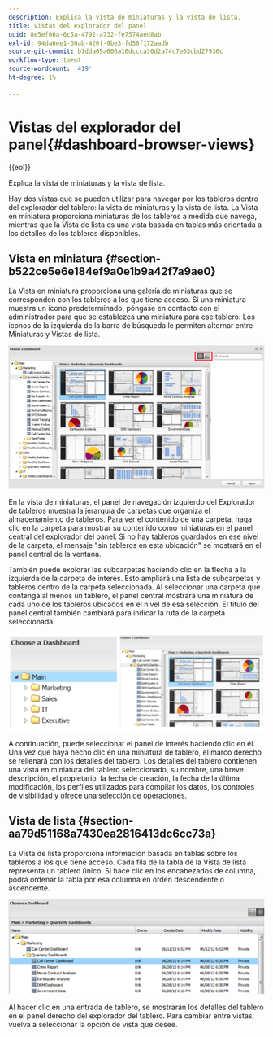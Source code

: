 ```yaml
---
description: Explica la vista de miniaturas y la vista de lista.
title: Vistas del explorador del panel
uuid: 8e5ef06a-6c5a-4792-a732-fe7574aed8ab
exl-id: 94da6ee1-30ab-426f-9be3-fd56f172aadb
source-git-commit: b1dda69a606a16dccca30d2a74c7e63dbd27936c
workflow-type: tm+mt
source-wordcount: '419'
ht-degree: 1%

---
```


# Vistas del explorador del panel{#dashboard-browser-views}

{{eol}}

Explica la vista de miniaturas y la vista de lista.

Hay dos vistas que se pueden utilizar para navegar por los tableros dentro del explorador del tablero: la vista de miniaturas y la vista de lista. La Vista en miniatura proporciona miniaturas de los tableros a medida que navega, mientras que la Vista de lista es una vista basada en tablas más orientada a los detalles de los tableros disponibles.

## Vista en miniatura {#section-b522ce5e6e184ef9a0e1b9a42f7a9ae0}

La Vista en miniatura proporciona una galería de miniaturas que se corresponden con los tableros a los que tiene acceso. Si una miniatura muestra un icono predeterminado, póngase en contacto con el administrador para que se establezca una miniatura para ese tablero. Los iconos de la izquierda de la barra de búsqueda le permiten alternar entre Miniaturas y Vistas de lista.

![](assets/thumbnail.png)

En la vista de miniaturas, el panel de navegación izquierdo del Explorador de tableros muestra la jerarquía de carpetas que organiza el almacenamiento de tableros. Para ver el contenido de una carpeta, haga clic en la carpeta para mostrar su contenido como miniaturas en el panel central del explorador del panel. Si no hay tableros guardados en ese nivel de la carpeta, el mensaje &quot;sin tableros en esta ubicación&quot; se mostrará en el panel central de la ventana.

También puede explorar las subcarpetas haciendo clic en la flecha a la izquierda de la carpeta de interés. Esto ampliará una lista de subcarpetas y tableros dentro de la carpeta seleccionada. Al seleccionar una carpeta que contenga al menos un tablero, el panel central mostrará una miniatura de cada uno de los tableros ubicados en el nivel de esa selección. El título del panel central también cambiará para indicar la ruta de la carpeta seleccionada.

![](assets/choose_a_dashboard2.png)

A continuación, puede seleccionar el panel de interés haciendo clic en él. Una vez que haya hecho clic en una miniatura de tablero, el marco derecho se rellenará con los detalles del tablero. Los detalles del tablero contienen una vista en miniatura del tablero seleccionado, su nombre, una breve descripción, el propietario, la fecha de creación, la fecha de la última modificación, los perfiles utilizados para compilar los datos, los controles de visibilidad y ofrece una selección de operaciones.

## Vista de lista {#section-aa79d51168a7430ea2816413dc6cc73a}

La Vista de lista proporciona información basada en tablas sobre los tableros a los que tiene acceso. Cada fila de la tabla de la Vista de lista representa un tablero único. Si hace clic en los encabezados de columna, podrá ordenar la tabla por esa columna en orden descendente o ascendente.

![](assets/list_view.png)

Al hacer clic en una entrada de tablero, se mostrarán los detalles del tablero en el panel derecho del explorador del tablero. Para cambiar entre vistas, vuelva a seleccionar la opción de vista que desee.
